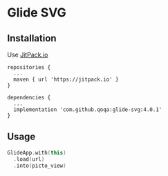 # Glide SVG

## Installation
Use [JitPack.io](https://jitpack.io/#qoqa/glide-svg/4.0.1)

```
repositories {
  ...
  maven { url 'https://jitpack.io' }
}
```
```
dependencies {
  ...
  implementation 'com.github.qoqa:glide-svg:4.0.1'
}
```

## Usage
```kotlin
GlideApp.with(this)
  .load(url)
  .into(picto_view)
```
